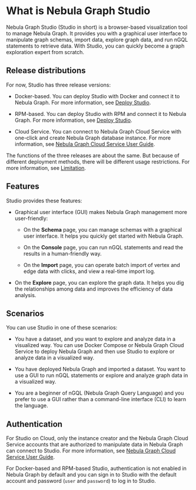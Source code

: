 # What is Nebula Graph Studio

Nebula Graph Studio (Studio in short) is a browser-based visualization tool to manage Nebula Graph. It provides you with a graphical user interface to manipulate graph schemas, import data, explore graph data, and run nGQL statements to retrieve data. With Studio, you can quickly become a graph exploration expert from scratch.

## Release distributions

For now, Studio has three release versions:

- Docker-based. You can deploy Studio with Docker and connect it to Nebula Graph. For more information, see [Deploy Studio](../install-configure/st-ug-deploy.md).

- RPM-based. You can deploy Studio with RPM and connect it to Nebula Graph. For more information, see [Deploy Studio](../install-configure/st-ug-deploy.md).

- Cloud Service. You can connect to Nebula Graph Cloud Service with one-click and create Nebula Graph database instance. For more information, see [Nebula Graph Cloud Service User Guide]([../install-configure/st-ug-deploy.md](https://cloud-docs.nebula-cloud.io/en/posts/toc/dbaas-ug-toc/)).

The functions of the three releases are about the same. But because of different deployment methods, there will be different usage restrictions. For more information, see [Limitation](../about-studio/st-ug-limitations.md).

## Features

Studio provides these features:

- Graphical user interface (GUI) makes Nebula Graph management more user-friendly:

   - On the **Schema** page, you can manage schemas with a graphical user interface. It helps you quickly get started with Nebula Graph.

   - On the **Console** page, you can run nGQL statements and read the results in a human-friendly way.

   - On the **Import** page, you can operate batch import of vertex and edge data with clicks, and view a real-time import log.

- On the **Explore** page, you can explore the graph data. It helps you dig the relationships among data and improves the efficiency of data analysis.

## Scenarios

You can use Studio in one of these scenarios:

- You have a dataset, and you want to explore and analyze data in a visualized way. You can use Docker Compose or Nebula Graph Cloud Service to deploy Nebula Graph and then use Studio to explore or analyze data in a visualized way.  

- You have deployed Nebula Graph and imported a dataset. You want to use a GUI to run nGQL statements or explore and analyze graph data in a visualized way.  

- You are a beginner of nGQL (Nebula Graph Query Language) and you prefer to use a GUI rather than a command-line interface (CLI) to learn the language.  

## Authentication

For Studio on Cloud, only the instance creator and the Nebula Graph Cloud Service accounts that are authorized to manipulate data in Nebula Graph can connect to Studio. For more information, see [Nebula Graph Cloud Service User Guide]([../install-configure/st-ug-deploy.md](https://cloud-docs.nebula-cloud.io/en/posts/toc/dbaas-ug-toc/)).

For Docker-based and RPM-based Studio, authentication is not enabled in Nebula Graph by default and you can sign in to Studio with the default account and password (`user` and `password`) to log in to Studio.